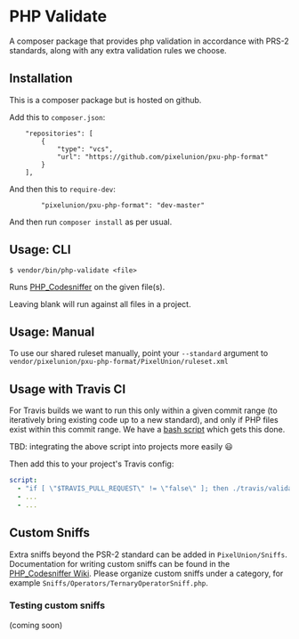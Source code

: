 # PHP Validate

A composer package that provides php validation in accordance with PRS-2
standards, along with any extra validation rules we choose.

## Installation

This is a composer package but is hosted on github.

Add this to `composer.json`:
```
    "repositories": [
        {
            "type": "vcs",
            "url": "https://github.com/pixelunion/pxu-php-format"
        }
    ],

```

And then this to `require-dev`:
```
        "pixelunion/pxu-php-format": "dev-master"
```

And then run `composer install` as per usual.

## Usage: CLI

```
$ vendor/bin/php-validate <file>
```

Runs [PHP_Codesniffer](https://github.com/squizlabs/PHP_CodeSniffer) on the
given file(s).

Leaving blank will run against all files in a project.

## Usage: Manual

To use our shared ruleset manually, point your `--standard` argument to
`vendor/pixelunion/pxu-php-format/PixelUnion/ruleset.xml`

## Usage with Travis CI

For Travis builds we want to run this only within a given commit range (to
iteratively bring existing code up to a new standard), and only if PHP files
exist within this commit range. We have a [bash script](https://gist.github.com/essmahr/05f37b0dec779c5d01b9225241e7d208)
which gets this done.

TBD: integrating the above script into projects more easily :smiley:

Then add this to your project's Travis config:

```yaml
script:
  - "if [ \"$TRAVIS_PULL_REQUEST\" != \"false\" ]; then ./travis/validate $TRAVIS_COMMIT_RANGE; fi"
  - ...
  - ...
```

## Custom Sniffs

Extra sniffs beyond the PSR-2 standard can be added in `PixelUnion/Sniffs`.
Documentation for writing custom sniffs can be found in the
[PHP_Codesniffer Wiki](https://github.com/squizlabs/PHP_CodeSniffer/wiki/Coding-Standard-Tutorial#creating-the-sniff).
Please organize custom sniffs under a category, for example `Sniffs/Operators/TernaryOperatorSniff.php`.

### Testing custom sniffs

(coming soon)


